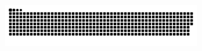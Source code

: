 <picture>
  <source media="(prefers-color-scheme: dark)" srcset="https://raw.githubusercontent.com/Charlilyyyy/Charlilyyyy/main/only-svg/github-contribution-grid-snake-dark.svg" />
  <source media="(prefers-color-scheme: light)" srcset="https://raw.githubusercontent.com/Charlilyyyy/Charlilyyyy/main/only-svg/github-contribution-grid-snake.svg" />
  <img alt="github contribution grid snake animation" src="https://raw.githubusercontent.com/Charlilyyyy/Charlilyyyy/main/only-svg/github-contribution-grid-snake.svg" />
</picture>
